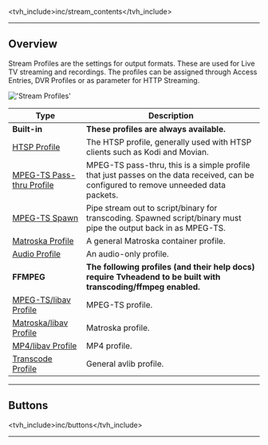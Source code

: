 <tvh_include>inc/stream_contents</tvh_include>

---

## Overview

Stream Profiles are the settings for output formats. These are used for Live TV
streaming and recordings. The profiles can be assigned through Access Entries,
DVR Profiles or as parameter for HTTP Streaming.

!['Stream Profiles'](static/img/doc/stream/stream_profiles_tab.png)

Type                                               | Description 
-------------------------------------------------------------------|-------------
**Built-in**                                                       | **These profiles are always available.**
[HTSP Profile](class/profile-htsp)                                 | The HTSP profile, generally used with HTSP clients such as Kodi and Movian.
[MPEG-TS Pass-thru Profile](class/profile-mpegts)                  | MPEG-TS pass-thru, this is a simple profile that just passes on the data received, can be configured to remove unneeded data packets.
[MPEG-TS Spawn](class/profile-mpegts-spawn)                        | Pipe stream out to script/binary for transcoding. Spawned script/binary must pipe the output back in as MPEG-TS.
[Matroska Profile](class/profile-matroska)                         | A general Matroska container profile.
[Audio Profile](class/profile-audio)                               | An audio-only profile.
**FFMPEG**                                                         | **The following profiles (and their help docs) require Tvheadend to be built with transcoding/ffmpeg enabled.**
[MPEG-TS/libav Profile](class/profile-libav-mpegts)                | MPEG-TS profile.
[Matroska/libav Profile](class/profile-libav-matroska)             | Matroska profile.
[MP4/libav Profile](class/profile-libav-mp4)                       | MP4 profile.
[Transcode Profile](class/profile-transcode)                       | General avlib profile.

---

## Buttons

<tvh_include>inc/buttons</tvh_include>

---
